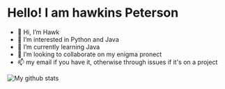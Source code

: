 <h1> Hello! I am hawkins Peterson</h1>

- 👋 Hi, I’m Hawk
- 👀 I’m interested in Python and Java
- 🌱 I’m currently learning Java
- 💞️ I’m looking to collaborate on my enigma pronect
- 📫 my email if you have it, otherwise through issues if it's on a project

<!---
Hawkins03/Hawkins03 is a ✨ special ✨ repository because its `README.md` (this file) appears on your GitHub profile.
You can click the Preview link to take a look at your changes.
--->

![My github stats](https://github-readme-stats.vercel.app/api?username=Hawkins03)

